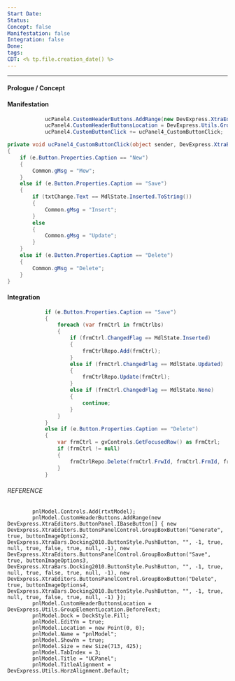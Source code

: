 ```yaml
---
Start Date:
Status:
Concept: false
Manifestation: false
Integration: false
Done:
tags:
CDT: <% tp.file.creation_date() %>
---
```

---
#### Prologue / Concept

#### Manifestation
```C#
            ucPanel4.CustomHeaderButtons.AddRange(new DevExpress.XtraEditors.ButtonPanel.IBaseButton[] { new DevExpress.XtraEditors.ButtonsPanelControl.GroupBoxButton("Save", true, buttonImageOptions3, DevExpress.XtraBars.Docking2010.ButtonStyle.PushButton, "", -1, true, null, true, false, true, null, -1), new DevExpress.XtraEditors.ButtonsPanelControl.GroupBoxButton("Delete", true, buttonImageOptions4, DevExpress.XtraBars.Docking2010.ButtonStyle.PushButton, "", -1, true, null, true, false, true, null, -1) });
            ucPanel4.CustomHeaderButtonsLocation = DevExpress.Utils.GroupElementLocation.AfterText;
            ucPanel4.CustomButtonClick += ucPanel4_CustomButtonClick;

private void ucPanel4_CustomButtonClick(object sender, DevExpress.XtraBars.Docking2010.BaseButtonEventArgs e)
{
	if (e.Button.Properties.Caption == "New")
	{
		Common.gMsg = "Mew";
	}
	else if (e.Button.Properties.Caption == "Save")
	{
		if (txtChange.Text == MdlState.Inserted.ToString())
		{
			Common.gMsg = "Insert";
		}
		else 
		{
			Common.gMsg = "Update";
		}
	}
	else if (e.Button.Properties.Caption == "Delete")
	{
		Common.gMsg = "Delete";
	}
}
```
#### Integration

```C#
            if (e.Button.Properties.Caption == "Save")
            {
                foreach (var frmCtrl in frmCtrlbs)
                {
                    if (frmCtrl.ChangedFlag == MdlState.Inserted)
                    {
                        frmCtrlRepo.Add(frmCtrl);
                    }
                    else if (frmCtrl.ChangedFlag == MdlState.Updated)
                    {
                        frmCtrlRepo.Update(frmCtrl);
                    }
                    else if (frmCtrl.ChangedFlag == MdlState.None)
                    {
                        continue;
                    }   
                }
            }
            else if (e.Button.Properties.Caption == "Delete")
            {
                var frmCtrl = gvControls.GetFocusedRow() as FrmCtrl;
                if (frmCtrl != null)
                {   
                    frmCtrlRepo.Delete(frmCtrl.FrwId, frmCtrl.FrmId, frmCtrl.CtrlNm);
                }
            }
```
###### REFERENCE
            pnlModel.Controls.Add(rtxtModel);
            pnlModel.CustomHeaderButtons.AddRange(new DevExpress.XtraEditors.ButtonPanel.IBaseButton[] { new DevExpress.XtraEditors.ButtonsPanelControl.GroupBoxButton("Generate", true, buttonImageOptions2, DevExpress.XtraBars.Docking2010.ButtonStyle.PushButton, "", -1, true, null, true, false, true, null, -1), new DevExpress.XtraEditors.ButtonsPanelControl.GroupBoxButton("Save", true, buttonImageOptions3, DevExpress.XtraBars.Docking2010.ButtonStyle.PushButton, "", -1, true, null, true, false, true, null, -1), new DevExpress.XtraEditors.ButtonsPanelControl.GroupBoxButton("Delete", true, buttonImageOptions4, DevExpress.XtraBars.Docking2010.ButtonStyle.PushButton, "", -1, true, null, true, false, true, null, -1) });
            pnlModel.CustomHeaderButtonsLocation = DevExpress.Utils.GroupElementLocation.BeforeText;
            pnlModel.Dock = DockStyle.Fill;
            pnlModel.EditYn = true;
            pnlModel.Location = new Point(0, 0);
            pnlModel.Name = "pnlModel";
            pnlModel.ShowYn = true;
            pnlModel.Size = new Size(713, 425);
            pnlModel.TabIndex = 3;
            pnlModel.Title = "UCPanel";
            pnlModel.TitleAlignment = DevExpress.Utils.HorzAlignment.Default;